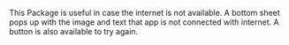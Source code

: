 This Package is useful in case the internet is not available. A bottom sheet pops up
with the image and text that app is not connected with internet. A button
is also available to try again.





